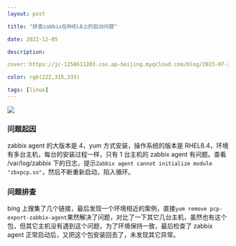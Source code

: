 ```yaml
---
layout: post

title: "排查zabbix在RHEL8上的启动问题"

date: 2022-12-05 

description:  

cover:'https://jc-1258611203.cos.ap-beijing.myqcloud.com/blog/2023-07-27-%E6%88%AA%E5%B1%8F2023-07-27%20%E4%B8%8B%E5%8D%882.57.44.png'

color: rgb(222,315,333)

tags: [linux]
---
```


 ![](https://jc-1258611203.cos.ap-beijing.myqcloud.com/blog/2023-07-27-%E6%88%AA%E5%B1%8F2023-07-27%20%E4%B8%8B%E5%8D%882.57.44.png)

### 问题起因

zabbix agent 的大版本是 4，yum 方式安装，操作系统的版本是 RHEL8.4，环境有多台主机，每台的安装过程一样，只有 1 台主机的 zabbix agent 有问题。查看 /var/log/zabbix 下的日志，提示`Zabbix agent cannot initialize module "zbxpcp.so"`，然后不断重新启动，陷入循环。

### 问题排查

bing 上搜集了几个链接，最后发现一个环境相近的案例，直接`yum remove pcp-export-zabbix-agent`果然解决了问题，对比了一下其它几台主机，虽然也有这个包，但其它主机没有遇到这个问题，为了环境保持一致，最后检查了 zabbix agent 正常启动后，又把这个包安装回去了，未发现其它异常。
